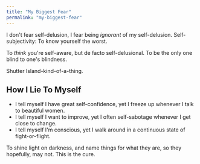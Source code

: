 ```yaml
---
title: "My Biggest Fear"
permalink: "my-biggest-fear"
---
```


I don't fear self-delusion, I fear being *ignorant* of my self-delusion. Self-subjectivity: To know yourself the worst.

To *think* you're self-aware, but de facto self-delusional. To be the only one blind to one's blindness.

Shutter Island-kind-of-a-thing.

## How I Lie To Myself

* I tell myself I have great self-confidence, yet I freeze up whenever I talk to beautiful women.
* I tell myself I want to improve, yet I often self-sabotage whenever I get close to change.
* I tell myself I'm conscious, yet I walk around in a continuous state of fight-or-flight.

To shine light on darkness, and name things for what they are, so they hopefully, may not. This is the cure.
